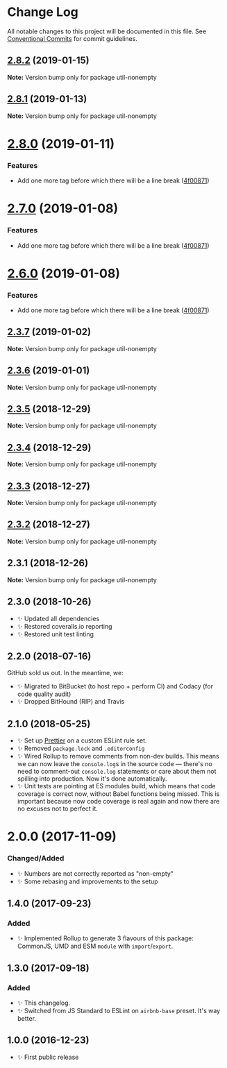 # Change Log

All notable changes to this project will be documented in this file.
See [Conventional Commits](https://conventionalcommits.org) for commit guidelines.

## [2.8.2](https://bitbucket.org/codsen/codsen/src/master/packages/util-nonempty/compare/util-nonempty@2.8.1...util-nonempty@2.8.2) (2019-01-15)

**Note:** Version bump only for package util-nonempty





## [2.8.1](https://bitbucket.org/codsen/codsen/src/master/packages/util-nonempty/compare/util-nonempty@2.8.0...util-nonempty@2.8.1) (2019-01-13)

**Note:** Version bump only for package util-nonempty





# [2.8.0](https://bitbucket.org/codsen/codsen/src/master/packages/util-nonempty/compare/util-nonempty@2.3.7...util-nonempty@2.8.0) (2019-01-11)

### Features

- Add one more tag before which there will be a line break ([4f00871](https://bitbucket.org/codsen/codsen/src/master/packages/util-nonempty/commits/4f00871))

# [2.7.0](https://bitbucket.org/codsen/codsen/src/master/packages/util-nonempty/compare/util-nonempty@2.3.7...util-nonempty@2.7.0) (2019-01-08)

### Features

- Add one more tag before which there will be a line break ([4f00871](https://bitbucket.org/codsen/codsen/src/master/packages/util-nonempty/commits/4f00871))

# [2.6.0](https://bitbucket.org/codsen/codsen/src/master/packages/util-nonempty/compare/util-nonempty@2.3.7...util-nonempty@2.6.0) (2019-01-08)

### Features

- Add one more tag before which there will be a line break ([4f00871](https://bitbucket.org/codsen/codsen/src/master/packages/util-nonempty/commits/4f00871))

## [2.3.7](https://bitbucket.org/codsen/codsen/src/master/packages/util-nonempty/compare/util-nonempty@2.3.6...util-nonempty@2.3.7) (2019-01-02)

**Note:** Version bump only for package util-nonempty

## [2.3.6](https://bitbucket.org/codsen/codsen/src/master/packages/util-nonempty/compare/util-nonempty@2.3.5...util-nonempty@2.3.6) (2019-01-01)

**Note:** Version bump only for package util-nonempty

## [2.3.5](https://bitbucket.org/codsen/codsen/src/master/packages/util-nonempty/compare/util-nonempty@2.3.4...util-nonempty@2.3.5) (2018-12-29)

**Note:** Version bump only for package util-nonempty

## [2.3.4](https://bitbucket.org/codsen/codsen/src/master/packages/util-nonempty/compare/util-nonempty@2.3.3...util-nonempty@2.3.4) (2018-12-29)

**Note:** Version bump only for package util-nonempty

## [2.3.3](https://bitbucket.org/codsen/codsen/src/master/packages/util-nonempty/compare/util-nonempty@2.3.2...util-nonempty@2.3.3) (2018-12-27)

**Note:** Version bump only for package util-nonempty

## [2.3.2](https://bitbucket.org/codsen/codsen/src/master/packages/util-nonempty/compare/util-nonempty@2.3.1...util-nonempty@2.3.2) (2018-12-27)

**Note:** Version bump only for package util-nonempty

## 2.3.1 (2018-12-26)

**Note:** Version bump only for package util-nonempty

## 2.3.0 (2018-10-26)

- ✨ Updated all dependencies
- ✨ Restored coveralls.io reporting
- ✨ Restored unit test linting

## 2.2.0 (2018-07-16)

GitHub sold us out. In the meantime, we:

- ✨ Migrated to BitBucket (to host repo + perform CI) and Codacy (for code quality audit)
- ✨ Dropped BitHound (RIP) and Travis

## 2.1.0 (2018-05-25)

- ✨ Set up [Prettier](https://prettier.io) on a custom ESLint rule set.
- ✨ Removed `package.lock` and `.editorconfig`
- ✨ Wired Rollup to remove comments from non-dev builds. This means we can now leave the `console.log`s in the source code — there's no need to comment-out `console.log` statements or care about them not spilling into production. Now it's done automatically.
- ✨ Unit tests are pointing at ES modules build, which means that code coverage is correct now, without Babel functions being missed. This is important because now code coverage is real again and now there are no excuses not to perfect it.

# 2.0.0 (2017-11-09)

### Changed/Added

- ✨ Numbers are not correctly reported as "non-empty"
- ✨ Some rebasing and improvements to the setup

## 1.4.0 (2017-09-23)

### Added

- ✨ Implemented Rollup to generate 3 flavours of this package: CommonJS, UMD and ESM `module` with `import`/`export`.

## 1.3.0 (2017-09-18)

### Added

- ✨ This changelog.
- ✨ Switched from JS Standard to ESLint on `airbnb-base` preset. It's way better.

## 1.0.0 (2016-12-23)

- ✨ First public release
